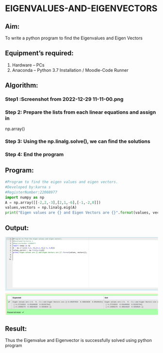# EIGENVALUES-AND-EIGENVECTORS
## Aim:
To write a python program to find the Eigenvalues and Eigen Vectors
## Equipment’s required:
1. 	Hardware – PCs
2. 	Anaconda – Python 3.7 Installation / Moodle-Code Runner
## Algorithm:
### Step1 :Screenshot from 2022-12-29 11-11-00.png 
### Step 2: Prepare the lists from each linear equations and assign in
np.array()
### Step 3: Using the np.linalg.solve(), we can find the solutions
### Step 4: End the program

## Program:
```python
#Program to find the eigen values and eigen vectors.
#Developed by:karna s 
#RegisterNumber:22008977
import numpy as np
A = np.array([[-2,2,-3],[2,1,-6],[-1,-2,0]]) 
values,vectors = np.linalg.eig(A)
print("Eigen values are {} and Eigen Vectors are {}".format(values, vectors));

```

## Output:
![python](value.png)
## Result:
Thus the Eigenvalue and Eigenvector is successfully solved using python program
